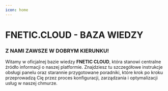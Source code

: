 ```yaml
---
icon: home
---
```

# FNETIC.CLOUD - BAZA WIEDZY

### Z NAMI ZAWSZE W DOBRYM KIERUNKU!

Witamy w oficjalnej bazie wiedzy **FNETIC CLOUD**, która stanowi centralne źródło informacji o naszej platformie. Znajdziesz tu szczegółowe instrukcje obsługi panelu oraz starannie przygotowane poradniki, które krok po kroku przeprowadzą Cię przez proces konfiguracji, zarządzania i optymalizacji usług w naszej chmurze.
